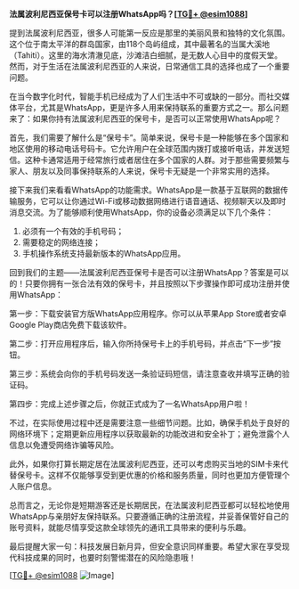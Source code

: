 **法属波利尼西亚保号卡可以注册WhatsApp吗？[[TG💪+ @esim1088](https://t.me/s/esim1088)]**

提到法属波利尼西亚，很多人可能第一反应是那里的美丽风景和独特的文化氛围。这个位于南太平洋的群岛国家，由118个岛屿组成，其中最著名的当属大溪地（Tahiti）。这里的海水清澈见底，沙滩洁白细腻，是无数人心目中的度假天堂。然而，对于生活在法属波利尼西亚的人来说，日常通信工具的选择也成了一个重要问题。

在当今数字化时代，智能手机已经成为了人们生活中不可或缺的一部分。而社交媒体平台，尤其是WhatsApp，更是许多人用来保持联系的重要方式之一。那么问题来了：如果你持有法属波利尼西亚的保号卡，是否可以正常使用WhatsApp呢？

首先，我们需要了解什么是“保号卡”。简单来说，保号卡是一种能够在多个国家和地区使用的移动电话号码卡。它允许用户在全球范围内拨打或接听电话，并发送短信。这种卡通常适用于经常旅行或者居住在多个国家的人群。对于那些需要频繁与家人、朋友以及同事保持联系的人来说，保号卡无疑是一个非常实用的选择。

接下来我们来看看WhatsApp的功能需求。WhatsApp是一款基于互联网的数据传输服务，它可以让你通过Wi-Fi或移动数据网络进行语音通话、视频聊天以及即时消息交流。为了能够顺利使用WhatsApp，你的设备必须满足以下几个条件：

1. 必须有一个有效的手机号码；
2. 需要稳定的网络连接；
3. 手机操作系统支持最新版本的WhatsApp应用。

回到我们的主题——法属波利尼西亚保号卡是否可以注册WhatsApp？答案是可以的！只要你拥有一张合法有效的保号卡，并且按照以下步骤操作即可成功注册并使用WhatsApp：

第一步：下载安装官方版WhatsApp应用程序。你可以从苹果App Store或者安卓Google Play商店免费下载该软件。

第二步：打开应用程序后，输入你所持保号卡上的手机号码，并点击“下一步”按钮。

第三步：系统会向你的手机号码发送一条验证码短信，请注意查收并填写正确的验证码。

第四步：完成上述步骤之后，你就正式成为了一名WhatsApp用户啦！

不过，在实际使用过程中还是需要注意一些细节问题。比如，确保手机处于良好的网络环境下；定期更新应用程序以获取最新的功能改进和安全补丁；避免泄露个人信息以免遭受网络诈骗等风险。

此外，如果你打算长期定居在法属波利尼西亚，还可以考虑购买当地的SIM卡来代替保号卡。这样不仅能够享受到更优惠的价格和服务质量，同时也更加方便管理个人账户信息。

总而言之，无论你是短期游客还是长期居民，在法属波利尼西亚都可以轻松地使用WhatsApp与亲朋好友保持联系。只要遵循正确的注册流程，并妥善保管好自己的账号资料，就能尽情享受这款全球领先的通讯工具带来的便利与乐趣。

最后提醒大家一句：科技发展日新月异，但安全意识同样重要。希望大家在享受现代科技成果的同时，也要时刻警惕潜在的风险隐患哦！

[[TG💪+ @esim1088](https://t.me/s/esim1088) ![Image](https://i.postimg.cc/4NQfJmqS/Snipaste-2025-05-13-00-14-12.png)]